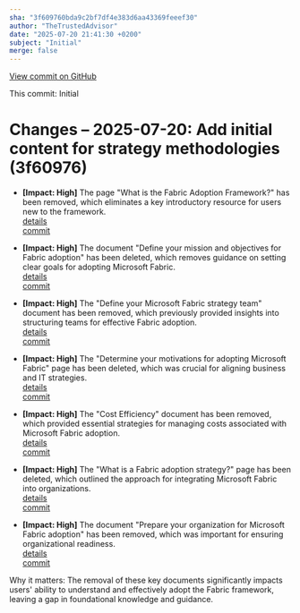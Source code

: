 ```yaml
---
sha: "3f609760bda9c2bf7df4e383d6aa43369feeef30"
author: "TheTrustedAdvisor"
date: "2025-07-20 21:41:30 +0200"
subject: "Initial"
merge: false
---
```


[View commit on GitHub](https://github.com/TheTrustedAdvisor/FabricAdoptionFramework/commit/3f609760bda9c2bf7df4e383d6aa43369feeef30)

This commit: Initial

# Changes – 2025-07-20: Add initial content for strategy methodologies (3f60976)

- **[Impact: High]** The page "What is the Fabric Adoption Framework?" has been removed, which eliminates a key introductory resource for users new to the framework.  
   [details](/docs/about/changes/2025-07-20-what-is-the-fabric-adoption-framework)  
   [commit](https://github.com/TheTrustedAdvisor/FabricAdoptionFramework/commit/3f609760bda9c2bf7df4e383d6aa43369feeef30)

- **[Impact: High]** The document "Define your mission and objectives for Fabric adoption" has been deleted, which removes guidance on setting clear goals for adopting Microsoft Fabric.  
   [details](/docs/about/changes/2025-07-20-define-your-mission-and-objectives)  
   [commit](https://github.com/TheTrustedAdvisor/FabricAdoptionFramework/commit/3f609760bda9c2bf7df4e383d6aa43369feeef30)

- **[Impact: High]** The "Define your Microsoft Fabric strategy team" document has been removed, which previously provided insights into structuring teams for effective Fabric adoption.  
   [details](/docs/about/changes/2025-07-20-define-your-strategy-team)  
   [commit](https://github.com/TheTrustedAdvisor/FabricAdoptionFramework/commit/3f609760bda9c2bf7df4e383d6aa43369feeef30)

- **[Impact: High]** The "Determine your motivations for adopting Microsoft Fabric" page has been deleted, which was crucial for aligning business and IT strategies.  
   [details](/docs/about/changes/2025-07-20-determine-your-motivations)  
   [commit](https://github.com/TheTrustedAdvisor/FabricAdoptionFramework/commit/3f609760bda9c2bf7df4e383d6aa43369feeef30)

- **[Impact: High]** The "Cost Efficiency" document has been removed, which provided essential strategies for managing costs associated with Microsoft Fabric adoption.  
   [details](/docs/about/changes/2025-07-20-cost-efficiency)  
   [commit](https://github.com/TheTrustedAdvisor/FabricAdoptionFramework/commit/3f609760bda9c2bf7df4e383d6aa43369feeef30)

- **[Impact: High]** The "What is a Fabric adoption strategy?" page has been deleted, which outlined the approach for integrating Microsoft Fabric into organizations.  
   [details](/docs/about/changes/2025-07-20-overview)  
   [commit](https://github.com/TheTrustedAdvisor/FabricAdoptionFramework/commit/3f609760bda9c2bf7df4e383d6aa43369feeef30)

- **[Impact: High]** The document "Prepare your organization for Microsoft Fabric adoption" has been removed, which was important for ensuring organizational readiness.  
   [details](/docs/about/changes/2025-07-20-prepare-your-organization)  
   [commit](https://github.com/TheTrustedAdvisor/FabricAdoptionFramework/commit/3f609760bda9c2bf7df4e383d6aa43369feeef30)

Why it matters: The removal of these key documents significantly impacts users' ability to understand and effectively adopt the Fabric framework, leaving a gap in foundational knowledge and guidance.
